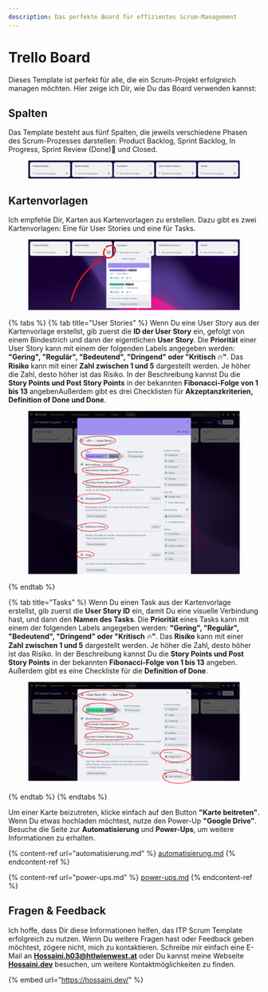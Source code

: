 ```yaml
---
description: Das perfekte Board für effizientes Scrum-Management
---
```


# Trello Board

Dieses Template ist perfekt für alle, die ein Scrum-Projekt erfolgreich managen möchten. Hier zeige ich Dir, wie Du das Board verwenden kannst:

## Spalten

Das Template besteht aus fünf Spalten, die jeweils verschiedene Phasen des Scrum-Prozesses darstellen: Product Backlog, Sprint Backlog, In Progress, Sprint Review (Done)🙌 und Closed.

<figure><img src="../.gitbook/assets/image (7) (1).png" alt=""><figcaption></figcaption></figure>

## Kartenvorlagen

Ich empfehle Dir, Karten aus Kartenvorlagen zu erstellen. Dazu gibt es zwei Kartenvorlagen: Eine für User Stories und eine für Tasks.

<figure><img src="../.gitbook/assets/image (5).png" alt=""><figcaption></figcaption></figure>

{% tabs %}
{% tab title="User Stories" %}
Wenn Du eine User Story aus der Kartenvorlage erstellst, gib zuerst die **ID der User Story** ein, gefolgt von einem Bindestrich und dann der eigentlichen **User Story**. Die **Priorität** einer User Story kann mit einem der folgenden Labels angegeben werden: **"Gering", "Regulär", "Bedeutend", "Dringend" oder "Kritisch** 🔥**"**. Das **Risiko** kann mit einer **Zahl zwischen 1 und 5** dargestellt werden. Je höher die Zahl, desto höher ist das Risiko. In der Beschreibung kannst Du die **Story Points und Post Story Points** in der bekannten **Fibonacci-Folge von 1 bis 13** angebenAußerdem gibt es drei Checklisten für **Akzeptanzkriterien, Definition of Done und Done**.

<figure><img src="../.gitbook/assets/image (1) (4).png" alt=""><figcaption></figcaption></figure>
{% endtab %}

{% tab title="Tasks" %}
Wenn Du einen Task aus der Kartenvorlage erstellst, gib zuerst die **User Story ID** ein, damit Du eine visuelle Verbindung hast, und dann den **Namen des Tasks**. Die **Priorität** eines Tasks kann mit einem der folgenden Labels angegeben werden: **"Gering", "Regulär", "Bedeutend", "Dringend" oder "Kritisch** 🔥**"**. Das **Risiko** kann mit einer **Zahl zwischen 1 und 5** dargestellt werden. Je höher die Zahl, desto höher ist das Risiko. In der Beschreibung kannst Du die **Story Points und Post Story Points** in der bekannten **Fibonacci-Folge von 1 bis 13** angeben. Außerdem gibt es eine Checkliste für die **Definition of Done**.

<figure><img src="../.gitbook/assets/image (14).png" alt=""><figcaption></figcaption></figure>
{% endtab %}
{% endtabs %}

Um einer Karte beizutreten, klicke einfach auf den Button **"Karte beitreten"**. Wenn Du etwas hochladen möchtest, nutze den Power-Up **"Google Drive"**. Besuche die Seite zur **Automatisierung** und **Power-Ups**, um weitere Informationen zu erhalten.

{% content-ref url="automatisierung.md" %}
[automatisierung.md](automatisierung.md)
{% endcontent-ref %}

{% content-ref url="power-ups.md" %}
[power-ups.md](power-ups.md)
{% endcontent-ref %}

## Fragen & Feedback

Ich hoffe, dass Dir diese Informationen helfen, das ITP Scrum Template erfolgreich zu nutzen. Wenn Du weitere Fragen hast oder Feedback geben möchtest, zögere nicht, mich zu kontaktieren. Schreibe mir einfach eine E-Mail an [**Hossaini.h03@htlwienwest.at**](mailto:Hossaini.h03@htlwienwest.at?subject=ITP%20SCRUM%20Template) oder Du kannst meine Webseite [**Hossaini.dev**](https://hossaini.dev/) besuchen, um weitere Kontaktmöglichkeiten zu finden.

{% embed url="https://hossaini.dev/" %}
